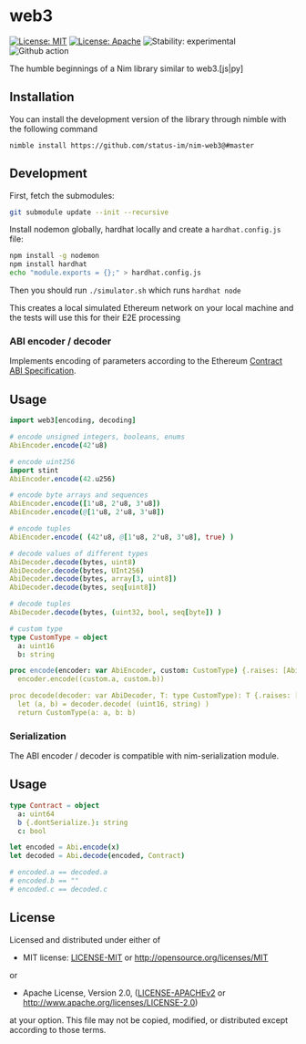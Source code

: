 # web3

[![License: MIT](https://img.shields.io/badge/License-MIT-blue.svg)](https://opensource.org/licenses/MIT)
[![License: Apache](https://img.shields.io/badge/License-Apache%202.0-blue.svg)](https://opensource.org/licenses/Apache-2.0)
![Stability: experimental](https://img.shields.io/badge/stability-experimental-orange.svg)
![Github action](https://github.com/status-im/nim-web3/workflows/CI/badge.svg)

The humble beginnings of a Nim library similar to web3.[js|py]

## Installation

You can install the development version of the library through nimble with the following command

```console
nimble install https://github.com/status-im/nim-web3@#master
```

## Development

First, fetch the submodules:

```bash
git submodule update --init --recursive
```

Install nodemon globally, hardhat locally and create a `hardhat.config.js` file:

```bash
npm install -g nodemon
npm install hardhat
echo "module.exports = {};" > hardhat.config.js
```

Then you should run `./simulator.sh` which runs `hardhat node`

This creates a local simulated Ethereum network on your local machine and the tests will use this for their E2E processing

### ABI encoder / decoder

Implements encoding of parameters according to the Ethereum
[Contract ABI Specification][1].

Usage
-----

```nim
import web3[encoding, decoding]

# encode unsigned integers, booleans, enums
AbiEncoder.encode(42'u8)

# encode uint256
import stint
AbiEncoder.encode(42.u256)

# encode byte arrays and sequences
AbiEncoder.encode([1'u8, 2'u8, 3'u8])
AbiEncoder.encode(@[1'u8, 2'u8, 3'u8])

# encode tuples
AbiEncoder.encode( (42'u8, @[1'u8, 2'u8, 3'u8], true) )

# decode values of different types
AbiDecoder.decode(bytes, uint8)
AbiDecoder.decode(bytes, UInt256)
AbiDecoder.decode(bytes, array[3, uint8])
AbiDecoder.decode(bytes, seq[uint8])

# decode tuples
AbiDecoder.decode(bytes, (uint32, bool, seq[byte]) )

# custom type
type CustomType = object
  a: uint16
  b: string

proc encode(encoder: var AbiEncoder, custom: CustomType) {.raises: [AbiEncodingError]} =
  encoder.encode((custom.a, custom.b))

proc decode(decoder: var AbiDecoder, T: type CustomType): T {.raises: [AbiDecodingError]}  =
  let (a, b) = decoder.decode( (uint16, string) )
  return CustomType(a: a, b: b)
```

### Serialization

The ABI encoder / decoder is compatible with nim-serialization module.

Usage
-----

```nim
type Contract = object
  a: uint64
  b {.dontSerialize.}: string
  c: bool

let encoded = Abi.encode(x)
let decoded = Abi.decode(encoded, Contract)

# encoded.a == decoded.a
# encoded.b == ""
# encoded.c == decoded.c
```

## License

Licensed and distributed under either of

- MIT license: [LICENSE-MIT](LICENSE-MIT) or http://opensource.org/licenses/MIT

or

- Apache License, Version 2.0, ([LICENSE-APACHEv2](LICENSE-APACHEv2) or http://www.apache.org/licenses/LICENSE-2.0)

at your option. This file may not be copied, modified, or distributed except according to those terms.

[1]: https://docs.soliditylang.org/en/latest/abi-spec.html